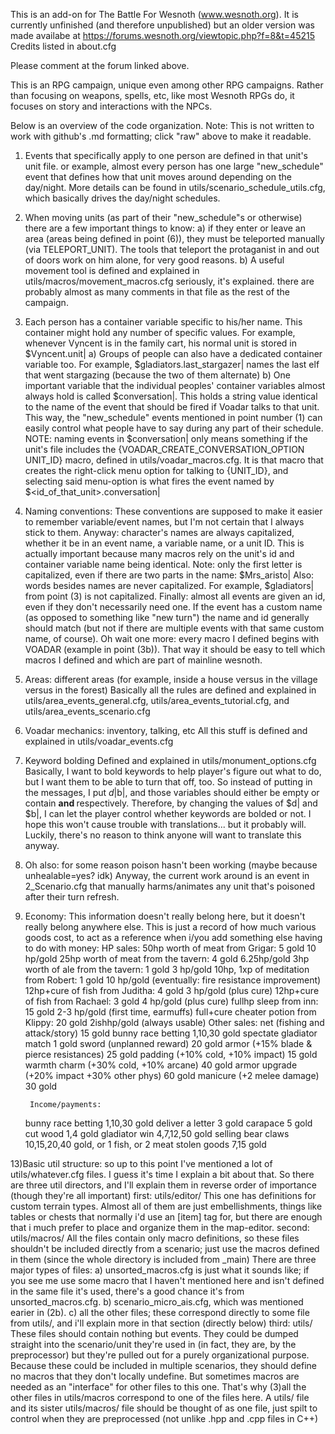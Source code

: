 This is an add-on for The Battle For Wesnoth (www.wesnoth.org). It is currently unfinished (and therefore unpublished)
but an older version was made availabe at https://forums.wesnoth.org/viewtopic.php?f=8&t=45215
Credits listed in about.cfg

Please comment at the forum linked above.

This is an RPG campaign, unique even among other RPG campaigns. Rather than focusing on weapons, spells, etc,
like most Wesnoth RPGs do, it focuses on story and interactions with the NPCs. 

Below is an overview of the code organization. Note: This is not written to work with github's .md formatting; click "raw" above to make it readable.

1) Events that specifically apply to one person are defined in that unit's unit file. 
        or example, almost every person has one large "new_schedule" event that defines how
        that unit moves around depending on the day/night. More details can be found in
        utils/scenario_schedule_utils.cfg, which basically drives the day/night schedules.

2) When moving units (as part of their "new_schedule"s or otherwise) there are 
        a few important things to know:
    a) if they enter or leave an area (areas being defined in point (6)), they must be teleported
        manually (via TELEPORT_UNIT). The tools that teleport the protaganist in and out of doors work
        on him alone, for very good reasons.
    b) A useful movement tool is defined and explained in utils/macros/movement_macros.cfg
        seriously, it's explained. there are probably almost as many comments in
        that file as the rest of the campaign.
    
3) Each person has a container variable specific to his/her name. This container might hold
        any number of specific values. For example, whenever Vyncent is in the family cart, his 
        normal unit is stored in $Vyncent.unit|
    a) Groups of people can also have a dedicated container variable too. For example, 
        $gladiators.last_stargazer| names the last elf that went stargazing (because the two of
        them alternate)
    b) One important variable that the individual peoples' container variables almost always hold 
        is called $conversation|. This holds a string value identical to the name of the event that
        should be fired if Voadar talks to that unit. This way, the "new_schedule" events mentioned in
        point number (1) can easily control what people have to say during any part of their schedule. 
        NOTE: naming events in $conversation| only means something if the unit's file includes the 
        {VOADAR_CREATE_CONVERSATION_OPTION UNIT_ID} macro, defined in utils/voadar_macros.cfg.
        It is that macro that creates the right-click menu option for talking to {UNIT_ID}, and selecting
        said menu-option is what fires the event named by $<id_of_that_unit>.conversation|
    
4) Naming conventions: These conventions are supposed to make it easier to remember variable/event names,
        but I'm not certain that I always stick to them. 
    Anyway: character's names are always capitalized, whether it be 
        in an event name, a variable name, or a unit ID. This is actually important because many 
        macros rely on the unit's id and container variable name being identical. 
        Note: only the first letter is capitalized, even if there are two parts in the name: $Mrs_aristo|
    Also: words besides names are never capitalized. For example, $gladiators| from point (3) 
        is not capitalized.
    Finally: almost all events are given an id, even if they don't necessarily need one. If the
        event has a custom name (as opposed to something like "new turn") the name and id 
        generally should match (but not if there are multiple events with that same custom name, of course).
    Oh wait one more: every macro I defined begins with VOADAR (example in point (3b)).
        That way it should be easy to tell which macros I defined and which are part of mainline wesnoth.
        
5) Areas: different areas (for example, inside a house versus in the village versus in the forest)
    Basically all the rules are defined and explained in utils/area_events_general.cfg, 
    utils/area_events_tutorial.cfg, and utils/area_events_scenario.cfg
    
6) Voadar mechanics: inventory, talking, etc
    All this stuff is defined and explained in utils/voadar_events.cfg
    
7) Keyword bolding
    Defined and explained in utils/monument_options.cfg
    Basically, I want to bold keywords to help player's figure out what to do, but
    I want them to be able to turn that off, too. So instead of putting <b></b> in
    the messages, I put $d|$b|, and those variables should either be empty or contain 
    <b> and </b> respectively. Therefore, by changing the values of $d| and $b|, I can
    let the player control whether keywords are bolded or not.
    I hope this won't cause trouble with translations... but it probably will. Luckily, 
    there's no reason to think anyone will want to translate this anyway.
    
8) Oh also: for some reason poison hasn't been working (maybe because unhealable=yes? idk)
    Anyway, the current work around is an event in 2_Scenario.cfg that manually harms/animates 
    any unit that's poisoned after their turn refresh.

9) Economy: This information doesn't really belong here, but it doesn't really belong anywhere
    else. This is just a record of how much various goods cost, to act as a reference when i/you
    add something else having to do with money:
        HP sales:
    50hp worth of meat from Grigar:             5 gold      10  hp/gold
    25hp worth of meat from the tavern:         4 gold      6.25hp/gold
    3hp worth of ale from the tavern:           1 gold      3   hp/gold
    10hp, 1xp of meditation from Robert:        1 gold      10  hp/gold (eventually: fire resistance improvement)
    12hp+cure of fish from Juditha:             4 gold      3   hp/gold (plus cure)
    12hp+cure of fish from Rachael:             3 gold      4   hp/gold (plus cure)
    fullhp sleep from inn:                      15 gold     2-3 hp/gold (first time, earmuffs)
    full+cure cheater potion from Klippy:       20 gold     2ishhp/gold (always usable)
        Other sales:
    net (fishing and attack/story)              15 gold
    bunny race betting                          1,10,30 gold
    spectate gladiator match                    1 gold
    sword (unplanned reward)                    20 gold
    armor (+15% blade & pierce resistances)     25 gold
    padding (+10% cold, +10% impact)            15 gold
    warmth charm (+30% cold, +10% arcane)       40 gold
    armor upgrade (+20% impact +30% other phys) 60 gold
    manicure (+2 melee damage)                  30 gold
    
        Income/payments:
    bunny race betting                          1,10,30 gold
    deliver a letter                            3 gold
    carapace                                    5 gold
    cut wood                                    1,4 gold
    gladiator win                               4,7,12,50 gold
    selling bear claws                          10,15,20,40 gold, or 1 fish, or 2 meat
    stolen goods                                7,15 gold
    
13)Basic util structure: so up to this point I've mentioned a lot of utils/whatever.cfg files. 
    I guess it's time I explain a bit about that. 
    So there are three util directors, and I'll explain them in reverse order of importance 
    (though they're all important)
   first: utils/editor/
        This one has definitions for custom terrain types. Almost all of them are just embellishments,
        things like tables or chests that normally i'd use an [item] tag for, but there are enough that
        i much prefer to place and organize them in the map-editor.
   second: utils/macros/
        All the files contain only macro definitions, so these files shouldn't be included directly from
        a scenario; just use the macros defined in them (since the whole directory is included from _main)
        There are three major types of files: 
      a) unsorted_macros.cfg is just what it sounds like; if you see me use some macro that I haven't mentioned here 
        and isn't defined in the same file it's used, there's a
        good chance it's from unsorted_macros.cfg. 
      b) scenario_micro_ais.cfg, which was mentioned earier in (2b).
      c) all the other files; these correspond directly to some file from utils/, and i'll explain more in that 
        section (directly below)
   third: utils/
        These files should contain nothing but events. They could be dumped straight into the scenario/unit they're 
        used in (in fact, they are, by the preprocessor) but they're pulled out for a purely organizational purpose. Because 
        these could be included in multiple scenarios, they should define no macros that they don't locally undefine. 
        But sometimes macros are needed as an "interface" for other files to this one. That's why (3)all the other files in utils/macros 
        correspond to one of the files here. A utils/ file and its sister utils/macros/ file should be thought of as one file, 
        just spilt to control when they are preprocessed (not unlike .hpp and .cpp files in C++)




